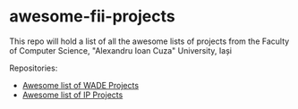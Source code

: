 # awesome-fii-projects
This repo will hold a list of all the awesome lists of projects from the Faculty of Computer Science, "Alexandru Ioan Cuza" University, Iași

Repositories:
 
 - [Awesome list of WADE Projects][0]
 - [Awesome list of IP Projects][1]

[0]: https://github.com/info-uaic/awesome-wade-projects
[1]: https://github.com/info-uaic/awesome-ip-projects
